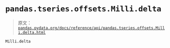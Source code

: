 # `pandas.tseries.offsets.Milli.delta`

> 原文：[`pandas.pydata.org/docs/reference/api/pandas.tseries.offsets.Milli.delta.html`](https://pandas.pydata.org/docs/reference/api/pandas.tseries.offsets.Milli.delta.html)

```py
Milli.delta
```
